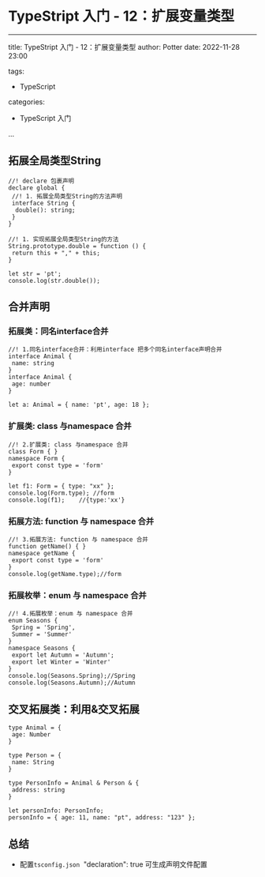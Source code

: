 # TypeStript 入门 - 12：扩展变量类型

---

title: TypeStript 入门 - 12：扩展变量类型
author: Potter
date: 2022-11-28 23:00

tags:

- TypeScript

categories:

- TypeScript 入门

...

## 拓展全局类型String

```tsx
//! declare 包裹声明
declare global {
 //! 1. 拓展全局类型String的方法声明
 interface String {
  double(): string;
 }
}

//! 1. 实现拓展全局类型String的方法
String.prototype.double = function () {
 return this + "," + this;
}

let str = 'pt';
console.log(str.double());
```

## 合并声明

### 拓展类：同名interface合并

```tsx
//! 1.同名interface合并：利用interface 把多个同名interface声明合并
interface Animal {
 name: string
}
interface Animal {
 age: number
}

let a: Animal = { name: 'pt', age: 18 };
```

### 扩展类: class 与namespace 合并

```tsx
//! 2.扩展类: class 与namespace 合并
class Form { }
namespace Form {
 export const type = 'form'
}

let f1: Form = { type: "xx" };
console.log(Form.type); //form
console.log(f1);    //{type:'xx'}
```

### 拓展方法: function 与 namespace 合并

```tsx
//! 3.拓展方法: function 与 namespace 合并
function getName() { }
namespace getName {
 export const type = 'form'
}
console.log(getName.type);//form
```

### 拓展枚举：enum 与 namespace 合并

```tsx
//! 4.拓展枚举：enum 与 namespace 合并
enum Seasons {
 Spring = 'Spring',
 Summer = 'Summer'
}
namespace Seasons {
 export let Autumn = 'Autumn';
 export let Winter = 'Winter'
}
console.log(Seasons.Spring);//Spring
console.log(Seasons.Autumn);//Autumn
```

## 交叉拓展类：利用&交叉拓展

```tsx
type Animal = {
 age: Number
}

type Person = {
 name: String
}

type PersonInfo = Animal & Person & {
 address: string
}

let personInfo: PersonInfo;
personInfo = { age: 11, name: "pt", address: "123" };
```

## 总结

- 配置`tsconfig.json`  "declaration": true 可生成声明文件配置
